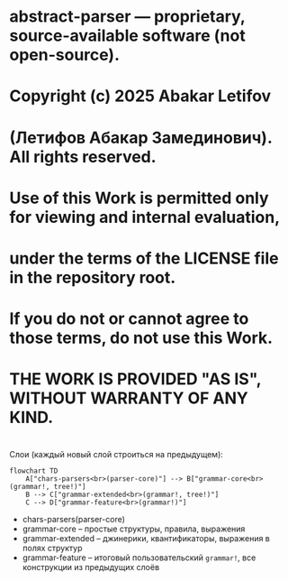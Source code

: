 # 
# abstract-parser — proprietary, source-available software (not open-source).    
# Copyright (c) 2025 Abakar Letifov
# (Летифов Абакар Замединович). All rights reserved.
# 
# Use of this Work is permitted only for viewing and internal evaluation,        
# under the terms of the LICENSE file in the repository root.
# If you do not or cannot agree to those terms, do not use this Work.
# 
# THE WORK IS PROVIDED "AS IS", WITHOUT WARRANTY OF ANY KIND.
# 

Слои (каждый новый слой строиться на предыдущем):
```mermaid
flowchart TD
    A["chars-parsers<br>(parser-core)"] --> B["grammar-core<br>(grammar!, tree!)"]
    B --> C["grammar-extended<br>(grammar!, tree!)"]
    C --> D["grammar-feature<br>(grammar!)"]
```
- chars-parsers(parser-core)
- grammar-core – простые структуры, правила, выражения
- grammar-extended – джинерики, квантификаторы, выражения в полях структур
- grammar-feature – итоговый пользовательский `grammar!`, все конструкции из предыдущих слоёв